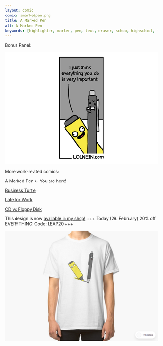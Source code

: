 ```yaml
---
layout: comic
comic: amarkedpen.png
title: A Marked Pen
alt: A Marked Pen
keywords: [highlighter, marker, pen, text, eraser, schoo, highschool, finals, exams]
---
```


Bonus Panel:

![A Marked Pen Bonus Panel](/images/amarkedpen_bonus.png)


More work-related comics:

A Marked Pen <- You are here!

[Business Turtle](https://lolnein.com/2019/05/23/businessturtle/)

[Late for Work](https://lolnein.com/2019/08/30/lateforwork/)

[CD vs Floppy Disk](https://lolnein.com/2015/05/11/cdvsfloppydisk/)


This design is now [available in my shop!](https://lolnein.redbubble.com) +++ Today (29. February) 20% off EVERYTHING! Code: LEAP20 +++

[![A Marked Pen Shirt](/images/amarkedpen_shirt.png)](https://lolnein.redbubble.com)